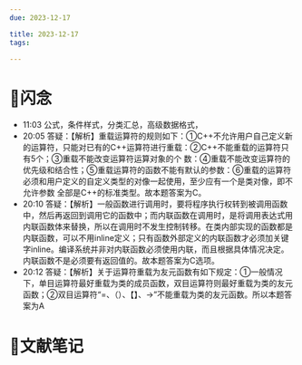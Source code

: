 ```yaml
---
due: 2023-12-17 

title: 2023-12-17
tags:

---
```


# 📖闪念
- 11:03 公式，条件样式，分类汇总，高级数据格式，
- 20:05 答疑：【解析】重载运算符的规则如下：①C++不允许用户自己定义新的运算符，只能对已有的C++运算符进行重载：②C++不能重载的运算符只有5个；③重载不能改变运算符运算对象的个
数：④重载不能改变运算符的优先级和结合性；⑤重载运算符的函数不能有默认的参数：⑥重载的运算符必须和用户定义的自定义类型的对像一起使用，至少应有一个是类对像，即不允许参数
全部是C++的标准类型。故本题答案为C。
- 20:10 答疑：【解析】一般函数进行调用时，要将程序执行权转到被调用函数中，然后再返回到调用它的函数中；而内联函数在调用时，是将调用表达式用内联函数体来替换，所以在调用时不发生控制转移。在类内部实现的函数都是内联函数，可以不用inline定义；只有函数外部定义的内联函数才必须加关键字inline。编译系统并非对内联函数必须使用内联，而且根据具体情况决定。内联函数不是必须要有返回值的。故本题答案为C选项。
- 20:12 答疑：【解析】关于运算符重载为友元函数有如下规定：①一般情况下，单目运算符最好重载为类的成员函数，双目运算符则最好重载为类的友元函数；②双目运算符“=、（）、【】、->”不能重载为类的友元函数。所以本题答案为A





# 📒文献笔记






